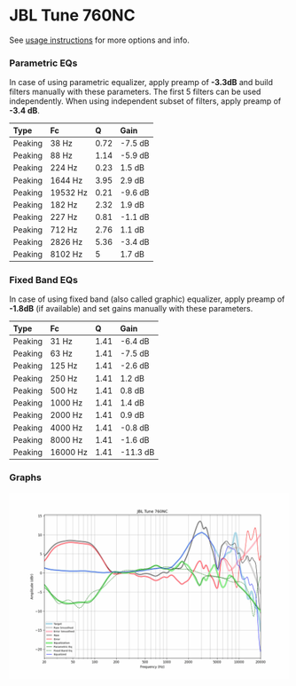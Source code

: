 # JBL Tune 760NC
See [usage instructions](https://github.com/jaakkopasanen/AutoEq#usage) for more options and info.

### Parametric EQs
In case of using parametric equalizer, apply preamp of **-3.3dB** and build filters manually
with these parameters. The first 5 filters can be used independently.
When using independent subset of filters, apply preamp of **-3.4 dB**.

| Type    | Fc       |    Q | Gain    |
|:--------|:---------|:-----|:--------|
| Peaking | 38 Hz    | 0.72 | -7.5 dB |
| Peaking | 88 Hz    | 1.14 | -5.9 dB |
| Peaking | 224 Hz   | 0.23 | 1.5 dB  |
| Peaking | 1644 Hz  | 3.95 | 2.9 dB  |
| Peaking | 19532 Hz | 0.21 | -9.6 dB |
| Peaking | 182 Hz   | 2.32 | 1.9 dB  |
| Peaking | 227 Hz   | 0.81 | -1.1 dB |
| Peaking | 712 Hz   | 2.76 | 1.1 dB  |
| Peaking | 2826 Hz  | 5.36 | -3.4 dB |
| Peaking | 8102 Hz  | 5    | 1.7 dB  |

### Fixed Band EQs
In case of using fixed band (also called graphic) equalizer, apply preamp of **-1.8dB**
(if available) and set gains manually with these parameters.

| Type    | Fc       |    Q | Gain     |
|:--------|:---------|:-----|:---------|
| Peaking | 31 Hz    | 1.41 | -6.4 dB  |
| Peaking | 63 Hz    | 1.41 | -7.5 dB  |
| Peaking | 125 Hz   | 1.41 | -2.6 dB  |
| Peaking | 250 Hz   | 1.41 | 1.2 dB   |
| Peaking | 500 Hz   | 1.41 | 0.8 dB   |
| Peaking | 1000 Hz  | 1.41 | 1.4 dB   |
| Peaking | 2000 Hz  | 1.41 | 0.9 dB   |
| Peaking | 4000 Hz  | 1.41 | -0.8 dB  |
| Peaking | 8000 Hz  | 1.41 | -1.6 dB  |
| Peaking | 16000 Hz | 1.41 | -11.3 dB |

### Graphs
![](./JBL%20Tune%20760NC.png)